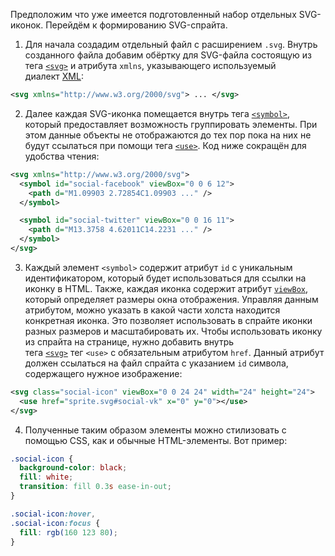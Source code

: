 Предположим что уже имеется подготовленный набор отдельных SVG-иконок. Перейдём к формированию SVG-спрайта.

1. Для начала создадим отдельный файл с расширением `.svg`. Внутрь созданного файла добавим обёртку для SVG-файла состоящую из тега [`<svg>`](https://doka.guide/html/svg/) и атрибута `xmlns`, указывающего используемый диалект [XML](https://doka.guide/tools/xml/#konflikty-imenovaniya-tegov):

```xml
<svg xmlns="http://www.w3.org/2000/svg"> ... </svg>
```

2. Далее каждая SVG-иконка помещается внутрь тега [`<symbol>`](https://developer.mozilla.org/en-US/docs/Web/SVG/Element/symbol), который предоставляет возможность группировать элементы. При этом данные объекты не отображаются до тех пор пока на них не будут ссылаться при помощи тега [`<use>`](https://developer.mozilla.org/en-US/docs/Web/SVG/Element/use). Код ниже сокращён для удобства чтения:

```xml
<svg xmlns="http://www.w3.org/2000/svg">
  <symbol id="social-facebook" viewBox="0 0 6 12">
    <path d="M1.09903 2.72854C1.09903 ..." />
  </symbol>

  <symbol id="social-twitter" viewBox="0 0 16 11">
    <path d="M13.3758 4.62011C14.2231 ..." />
  </symbol>
</svg>
```

3. Каждый элемент `<symbol>` содержит атрибут `id` с уникальным идентификатором, который будет использоваться для ссылки на иконку в HTML. Также, каждая иконка содержит атрибут [`viewBox`](https://doka.guide/html/svg/#atributy), который определяет размеры окна отображения. Управляя данным атрибутом, можно указать в какой части холста находится конкретная иконка. Это позволяет использовать в спрайте иконки разных размеров и масштабировать их. Чтобы использовать иконку из спрайта на странице, нужно добавить внутрь тега [`<svg>`](https://doka.guide/html/svg/) тег `<use>` с обязательным атрибутом `href`. Данный атрибут должен ссылаться на файл спрайта с указанием `id` символа, содержащего нужное изображение:

```xml
<svg class="social-icon" viewBox="0 0 24 24" width="24" height="24">
  <use href="sprite.svg#social-vk" x="0" y="0"></use>
</svg>
```

4. Полученные таким образом элементы можно стилизовать с помощью CSS, как и обычные HTML-элементы. Вот пример:

```css
.social-icon {
  background-color: black;
  fill: white;
  transition: fill 0.3s ease-in-out;
}

.social-icon:hover,
.social-icon:focus {
  fill: rgb(160 123 80);
}
```

